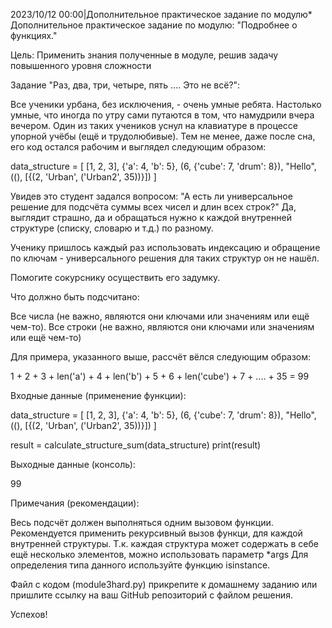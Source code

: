 2023/10/12 00:00|Дополнительное практическое задание по модулю*
Дополнительное практическое задание по модулю: "Подробнее о функциях."


Цель: Применить знания полученные в модуле, решив задачу повышенного уровня сложности



Задание "Раз, два, три, четыре, пять .... Это не всё?":

Все ученики урбана, без исключения, - очень умные ребята. Настолько умные, что иногда по утру сами путаются в том, что намудрили вчера вечером.
Один из таких учеников уснул на клавиатуре в процессе упорной учёбы (ещё и трудолюбивые). Тем не менее, даже после сна, его код остался рабочим и выглядел следующим образом:

data_structure = [
    [1, 2, 3],
    {'a': 4, 'b': 5},
    (6, {'cube': 7, 'drum': 8}),
    "Hello",
    ((), [{(2, 'Urban', ('Urban2', 35))}])
]

Увидев это студент задался вопросом: "А есть ли универсальное решение для подсчёта суммы всех чисел и длин всех строк?"
Да, выглядит страшно, да и обращаться нужно к каждой внутренней структуре (списку, словарю и т.д.) по разному.

Ученику пришлось каждый раз использовать индексацию и обращение по ключам - универсального решения для таких структур он не нашёл.

Помогите сокурснику осуществить его задумку.

Что должно быть подсчитано:

Все числа (не важно, являются они ключами или значениям или ещё чем-то).
Все строки (не важно, являются они ключами или значениям или ещё чем-то)

Для примера, указанного выше, рассчёт вёлся следующим образом:

1 + 2 + 3 + len('a') + 4 + len('b') + 5 + 6 + len('cube') + 7 + .... + 35 = 99

Входные данные (применение функции):

data_structure = [
    [1, 2, 3],
    {'a': 4, 'b': 5},
    (6, {'cube': 7, 'drum': 8}),
    "Hello",
    ((), [{(2, 'Urban', ('Urban2', 35))}])
]

result = calculate_structure_sum(data_structure)
print(result)


Выходные данные (консоль):

99


Примечания (рекомендации):

Весь подсчёт должен выполняться одним вызовом функции.
Рекомендуется применить рекурсивный вызов функци, для каждой внутренней структуры.
Т.к. каждая структура может содержать в себе ещё несколько элементов, можно использовать параметр *args
Для определения типа данного используйте функцию isinstance.

Файл с кодом (module3hard.py) прикрепите к домашнему заданию или пришлите ссылку на ваш GitHub репозиторий с файлом решения.


Успехов!
